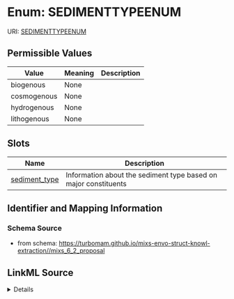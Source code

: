 # Enum: SEDIMENTTYPEENUM



URI: [SEDIMENTTYPEENUM](SEDIMENTTYPEENUM)

## Permissible Values

| Value | Meaning | Description |
| --- | --- | --- |
| biogenous | None |  |
| cosmogenous | None |  |
| hydrogenous | None |  |
| lithogenous | None |  |




## Slots

| Name | Description |
| ---  | --- |
| [sediment_type](sediment_type.md) | Information about the sediment type based on major constituents |






## Identifier and Mapping Information







### Schema Source


* from schema: https://turbomam.github.io/mixs-envo-struct-knowl-extraction//mixs_6_2_proposal




## LinkML Source

<details>
```yaml
name: SEDIMENT_TYPE_ENUM
from_schema: https://turbomam.github.io/mixs-envo-struct-knowl-extraction//mixs_6_2_proposal
rank: 1000
permissible_values:
  biogenous:
    text: biogenous
  cosmogenous:
    text: cosmogenous
  hydrogenous:
    text: hydrogenous
  lithogenous:
    text: lithogenous

```
</details>
